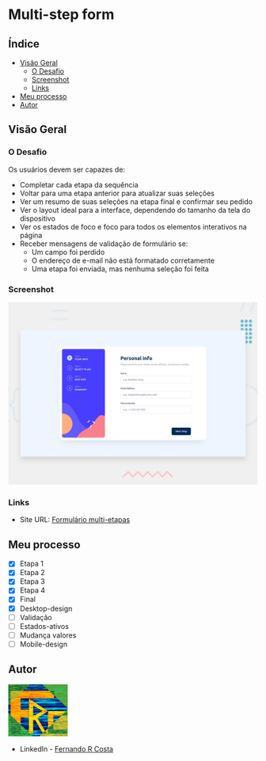 # Multi-step form

## Índice

- [Visão Geral](#visão-geral)
  - [O Desafio](#o-desafio)
  - [Screenshot](#screenshot)
  - [Links](#links)
- [Meu processo](#meu-processo)
- [Autor](#autor)

## Visão Geral

### O Desafio

Os usuários devem ser capazes de:

- Completar cada etapa da sequência
- Voltar para uma etapa anterior para atualizar suas seleções
- Ver um resumo de suas seleções na etapa final e confirmar seu pedido
- Ver o layout ideal para a interface, dependendo do tamanho da tela do dispositivo
- Ver os estados de foco e foco para todos os elementos interativos na página
- Receber mensagens de validação de formulário se:
   - Um campo foi perdido
   - O endereço de e-mail não está formatado corretamente
   - Uma etapa foi enviada, mas nenhuma seleção foi feita

### Screenshot

![](./design/desktop-preview.jpg)

### Links

- Site URL: [Formulário multi-etapas](https://multi-step-form-eight-alpha.vercel.app/)

## Meu processo

- [x] Etapa 1
- [x] Etapa 2
- [x] Etapa 3
- [x] Etapa 4
- [x] Final
- [x] Desktop-design
- [ ] Validação
- [ ] Estados-ativos
- [ ] Mudança valores
- [ ] Mobile-design

## Autor

<img src="./assets/images/FRC.gif" width=120px>

- LinkedIn - [Fernando R Costa](https://www.linkedin.com/in/fernando-r-costa/)